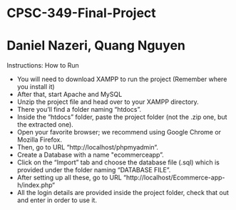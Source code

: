 # CPSC-349-Final-Project
# Daniel Nazeri, Quang Nguyen
Instructions: How to Run
* You will need to download XAMPP to run the project (Remember where you install it)
* After that, start Apache and MySQL
* Unzip the project file and head over to your XAMPP directory.
* There you’ll find a folder naming “htdocs”.
* Inside the “htdocs” folder, paste the project folder (not the .zip one, but the extracted one).
* Open your favorite browser; we recommend using Google Chrome or Mozilla Firefox.
* Then, go to URL “http://localhost/phpmyadmin“.
* Create a Database with a name "ecommerceapp”.
* Click on the “Import” tab and choose the database file (.sql) which is provided under the folder naming “DATABASE FILE”.
* After setting up all these, go to URL “http://localhost/Ecommerce-app-h/index.php“
* All the login details are provided inside the project folder, check that out and enter in order to use it.

